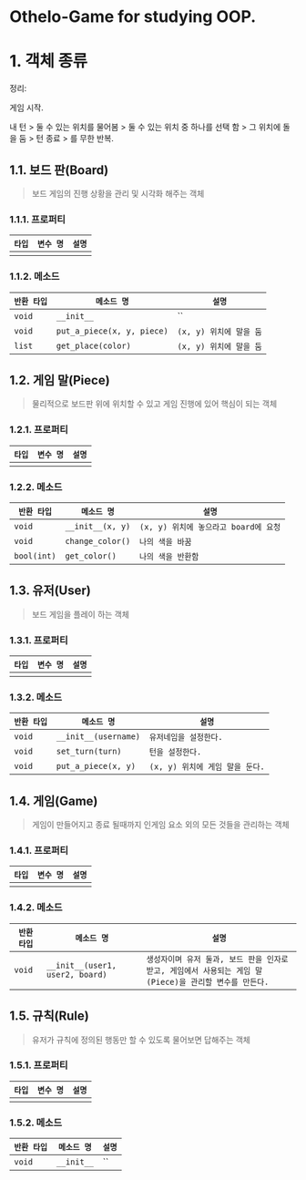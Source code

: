 # Othelo-Game for studying OOP.
# 1. 객체 종류


정리:

게임 시작.

내 턴 >
둘 수 있는 위치를 물어봄 >
둘 수 있는 위치 중 하나를 선택 함 >
그 위치에 돌을 둠 >
턴 종료 >
를 무한 반복.

## 1.1. 보드 판(Board)
> 보드 게임의 진행 상황을 관리 및 시각화 해주는 객체
### 1.1.1. 프로퍼티
| `타입` | `변수 명` | `설명` |
|-|-|-|
||||
### 1.1.2. 메소드
| `반환 타입` | `메소드 명` | `설명` |
|-|-|-|
|`void`|`__init__`|``|
|`void`|`put_a_piece(x, y, piece)`|`(x, y) 위치에 말을 둠`|
|`list`|`get_place(color)`|`(x, y) 위치에 말을 둠`|


## 1.2. 게임 말(Piece)
> 물리적으로 보드판 위에 위치할 수 있고 게임 진행에 있어 핵심이 되는 객체
### 1.2.1. 프로퍼티
| `타입` | `변수 명` | `설명` |
|-|-|-|
||||
### 1.2.2. 메소드
| `반환 타입` | `메소드 명` | `설명` |
|-|-|-|
|`void`|`__init__(x, y)`|`(x, y) 위치에 놓으라고 board에 요청`|
|`void`|`change_color()`|`나의 색을 바꿈`|
|`bool(int)`|`get_color()`|`나의 색을 반환함`|

## 1.3. 유저(User)
> 보드 게임을 플레이 하는 객체
### 1.3.1. 프로퍼티
| `타입` | `변수 명` | `설명` |
|-|-|-|
||||
### 1.3.2. 메소드
| `반환 타입` | `메소드 명` | `설명` |
|-|-|-|
|`void`|`__init__(username)`|`유저네임을 설정한다.`|
|`void`|`set_turn(turn)`|`턴을 설정한다.`|
|`void`|`put_a_piece(x, y)`|`(x, y) 위치에 게임 말을 둔다.`|


## 1.4. 게임(Game)
> 게임이 만들어지고 종료 될때까지 인게임 요소 외의 모든 것들을 관리하는 객체
### 1.4.1. 프로퍼티
| `타입` | `변수 명` | `설명` |
|-|-|-|
||||
### 1.4.2. 메소드
| `반환 타입` | `메소드 명` | `설명` |
|-|-|-|
|`void`|`__init__(user1, user2, board)`|`생성자이며 유저 둘과, 보드 판을 인자로 받고, 게임에서 사용되는 게임 말(Piece)을 관리할 변수를 만든다.`|

## 1.5. 규칙(Rule)
> 유저가 규칙에 정의된 행동만 할 수 있도록 물어보면 답해주는 객체
### 1.5.1. 프로퍼티
| `타입` | `변수 명` | `설명` |
|-|-|-|
||||
### 1.5.2. 메소드
| `반환 타입` | `메소드 명` | `설명` |
|-|-|-|
|`void`|`__init__`|``|